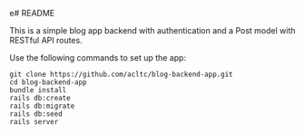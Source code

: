 e# README

This is a simple blog app backend with authentication and a Post model with RESTful API routes.

Use the following commands to set up the app:

```
git clone https://github.com/acltc/blog-backend-app.git
cd blog-backend-app
bundle install
rails db:create
rails db:migrate
rails db:seed
rails server
```
